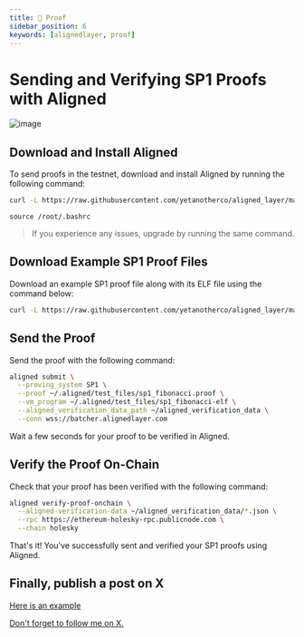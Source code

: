 ```yaml
---
title: 🧾 Proof
sidebar_position: 6
keywords: [alignedlayer, proof]
---
```


# Sending and Verifying SP1 Proofs with Aligned

![image](https://github.com/blackowltr/blackowltr.github.io/assets/107190154/e8c0f6fc-866e-4934-9173-5a0770b533ea)

## Download and Install Aligned

To send proofs in the testnet, download and install Aligned by running the following command:

```bash
curl -L https://raw.githubusercontent.com/yetanotherco/aligned_layer/main/batcher/aligned/install_aligned.sh | bash
```
```
source /root/.bashrc
```

> If you experience any issues, upgrade by running the same command.

## Download Example SP1 Proof Files

Download an example SP1 proof file along with its ELF file using the command below:

```bash
curl -L https://raw.githubusercontent.com/yetanotherco/aligned_layer/main/batcher/aligned/get_proof_test_files.sh | bash
```

## Send the Proof

Send the proof with the following command:

```bash
aligned submit \
  --proving_system SP1 \
  --proof ~/.aligned/test_files/sp1_fibonacci.proof \
  --vm_program ~/.aligned/test_files/sp1_fibonacci-elf \
  --aligned_verification_data_path ~/aligned_verification_data \
  --conn wss://batcher.alignedlayer.com
```

Wait a few seconds for your proof to be verified in Aligned.

## Verify the Proof On-Chain

Check that your proof has been verified with the following command:

```bash
aligned verify-proof-onchain \
  --aligned-verification-data ~/aligned_verification_data/*.json \
  --rpc https://ethereum-holesky-rpc.publicnode.com \
  --chain holesky
```

That's it! You've successfully sent and verified your SP1 proofs using Aligned.

## Finally, publish a post on X

[Here is an example](https://x.com/brsbtc/status/1802985853112750467)

[Don't forget to follow me on X.](https://x.com/brsbtc)
